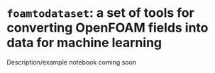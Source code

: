 # `foamtodataset`: a set of tools for converting OpenFOAM fields into data for machine learning

Description/example notebook coming soon
